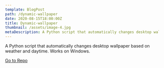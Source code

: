 ```yaml
---
template: BlogPost
path: /dynamic-wallpaper
date: 2020-08-15T18:00:00Z
title: Dynamic-wallpaper
thumbnail: /assets/image-4.jpg
metaDescription: A Python script that automatically changes desktop wallpaper based on weather and daytime. Works on Windows.
---
```


A Python script that automatically changes desktop wallpaper based on weather and daytime. Works on Windows.

[Go to Repo](https://github.com/jspenaq/Dynamic-wallpaper)

